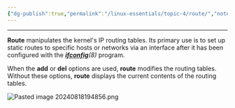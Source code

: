 ```yaml
---
{"dg-publish":true,"permalink":"/linux-essentials/topic-4/route/","noteIcon":""}
---
```


---
**Route** manipulates the kernel's IP routing tables. Its primary use is to set up static routes to specific hosts or networks via an interface after it has been configured with the _**[ifconfig](https://linux.die.net/man/8/ifconfig)**(8)_ program.

When the **add** or **del** options are used, **route** modifies the routing tables. Without these options, **route** displays the current contents of the routing tables.

![Pasted image 20240818194856.png](/img/user/Linux%20Essentials/Topic%204/Topic4%20reference%20images/Pasted%20image%2020240818194856.png)